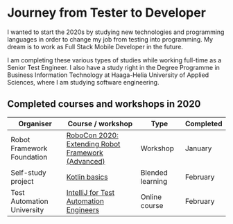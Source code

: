 # Journey from Tester to Developer

I wanted to start the 2020s by studying new technologies and programming languages in order to change my job from testing into programming. My dream is to work as Full Stack Mobile Developer in the future.

I am completing these various types of studies while working full-time as a Senior Test Engineer. I also have a study right in the Degree Programme in Business Information Technology at Haaga-Helia University of Applied Sciences, where I am studying software engineering.

## Completed courses and workshops in 2020

| Organiser | Course / workshop        | Type |Completed           |
| -------------------- | ------------- | ----- | ------------- |
| Robot Framework Foundation | [RoboCon 2020: Extending Robot Framework (Advanced)](https://robocon.io/#extending-robot-framework-(advanced)-[sold-out])| Workshop | January |
| Self-study project |[Kotlin basics](https://github.com/teijatestaaja/kotlin-self-study) | Blended learning | February |
| Test Automation University | [IntelliJ for Test Automation Engineers](https://testautomationu.applitools.com/intellij/) | Online course | February |
